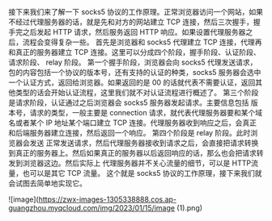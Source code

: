 接下来我们来了解一下 socks5 协议的工作原理。正常浏览器访问一个网站，如果不经过代理服务器的话，就是先和对方的网站建立 TCP 连接，然后三次握手，握手完之后发起 HTTP 请求，然后服务返回 HTTP 响应。如果设置代理服务器之后，流程会变得复杂一些。
首先是浏览器和 socks5 代理建立 TCP 连接，代理再和真正的服务器建立 TCP 连接。这里可以分成四个阶段，握手阶段、认证阶段、请求阶段、 relay 阶段。
第一个握手阶段，浏览器会向 socks5 代理发送请求，包的内容包括一个协议的版本号，还有支持的认证的种类，socks5 服务器会选中一个认证方式，返回给浏览器。如果返回的是 00 的话就代表不需要认证，返回其他类型的话会开始认证流程，这里我们就不对认证流程进行概述了。
第三个阶段是请求阶段，认证通过之后浏览器会 socks5 服务器发起请求。主要信息包括 版本号，请求的类型，一般主要是 connection 请求，就代表代理服务器要和某个域名或者某个 IP 地址某个端口建立 TCP 连接。代理服务器收到响应之后，会真正和后端服务器建立连接，然后返回一个响应。
第四个阶段是 relay 阶段。此时浏览器会发送 正常发送请求，然后代理服务器接收到请求之后，会直接把请求转换到真正的服务器上。然后如果真正的服务器以后返回响应的话，那么也会把请求转发到浏览器这边。然后实际上 代理服务器并不关心流量的细节，可以是 HTTP流量，也可以是其它 TCP 流量。  这个就是 socks5 协议的工作原理，接下来我们就会试图去简单地实现它。

![image](https://zwx-images-1305338888.cos.ap-guangzhou.myqcloud.com/img/2023/01/15/image (1).png)